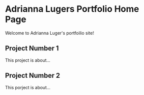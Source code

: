 # Adrianna Lugers Portfolio Home Page

Welcome to Adrianna Luger's portfoilio site!

## Project Number 1
This project is about...

## Project Number 2 
This porject is about...
